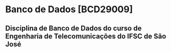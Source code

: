 # Banco de Dados [BCD29009]

## Disciplina de Banco de Dados do curso de Engenharia de Telecomunicações do IFSC de São José
